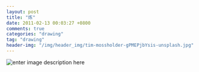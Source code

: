 ```yaml
---
layout: post
title: "炼"
date: 2011-02-13 00:03:27 +0800
comments: true
categories: "drawing"
tag: "drawing"
header-img: "/img/header_img/tim-mossholder-gPMEPjbYsis-unsplash.jpg"
---
```

![enter image description here](炼.jpg)
